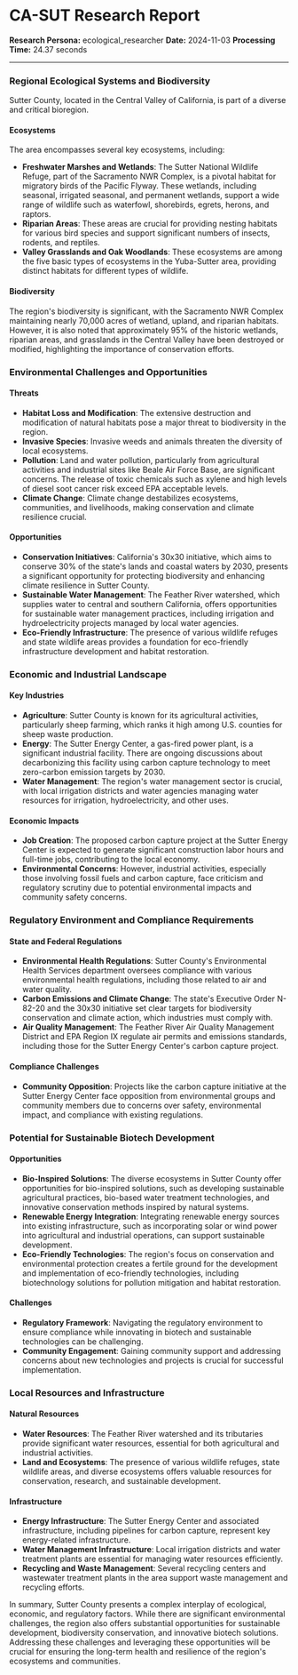 # CA-SUT Research Report

**Research Persona:** ecological_researcher
**Date:** 2024-11-03
**Processing Time:** 24.37 seconds

---

### Regional Ecological Systems and Biodiversity

Sutter County, located in the Central Valley of California, is part of a diverse and critical bioregion.

#### Ecosystems
The area encompasses several key ecosystems, including:
- **Freshwater Marshes and Wetlands**: The Sutter National Wildlife Refuge, part of the Sacramento NWR Complex, is a pivotal habitat for migratory birds of the Pacific Flyway. These wetlands, including seasonal, irrigated seasonal, and permanent wetlands, support a wide range of wildlife such as waterfowl, shorebirds, egrets, herons, and raptors.
- **Riparian Areas**: These areas are crucial for providing nesting habitats for various bird species and support significant numbers of insects, rodents, and reptiles.
- **Valley Grasslands and Oak Woodlands**: These ecosystems are among the five basic types of ecosystems in the Yuba-Sutter area, providing distinct habitats for different types of wildlife.

#### Biodiversity
The region's biodiversity is significant, with the Sacramento NWR Complex maintaining nearly 70,000 acres of wetland, upland, and riparian habitats. However, it is also noted that approximately 95% of the historic wetlands, riparian areas, and grasslands in the Central Valley have been destroyed or modified, highlighting the importance of conservation efforts.

### Environmental Challenges and Opportunities

#### Threats
- **Habitat Loss and Modification**: The extensive destruction and modification of natural habitats pose a major threat to biodiversity in the region.
- **Invasive Species**: Invasive weeds and animals threaten the diversity of local ecosystems.
- **Pollution**: Land and water pollution, particularly from agricultural activities and industrial sites like Beale Air Force Base, are significant concerns. The release of toxic chemicals such as xylene and high levels of diesel soot cancer risk exceed EPA acceptable levels.
- **Climate Change**: Climate change destabilizes ecosystems, communities, and livelihoods, making conservation and climate resilience crucial.

#### Opportunities
- **Conservation Initiatives**: California's 30x30 initiative, which aims to conserve 30% of the state's lands and coastal waters by 2030, presents a significant opportunity for protecting biodiversity and enhancing climate resilience in Sutter County.
- **Sustainable Water Management**: The Feather River watershed, which supplies water to central and southern California, offers opportunities for sustainable water management practices, including irrigation and hydroelectricity projects managed by local water agencies.
- **Eco-Friendly Infrastructure**: The presence of various wildlife refuges and state wildlife areas provides a foundation for eco-friendly infrastructure development and habitat restoration.

### Economic and Industrial Landscape

#### Key Industries
- **Agriculture**: Sutter County is known for its agricultural activities, particularly sheep farming, which ranks it high among U.S. counties for sheep waste production.
- **Energy**: The Sutter Energy Center, a gas-fired power plant, is a significant industrial facility. There are ongoing discussions about decarbonizing this facility using carbon capture technology to meet zero-carbon emission targets by 2030.
- **Water Management**: The region's water management sector is crucial, with local irrigation districts and water agencies managing water resources for irrigation, hydroelectricity, and other uses.

#### Economic Impacts
- **Job Creation**: The proposed carbon capture project at the Sutter Energy Center is expected to generate significant construction labor hours and full-time jobs, contributing to the local economy.
- **Environmental Concerns**: However, industrial activities, especially those involving fossil fuels and carbon capture, face criticism and regulatory scrutiny due to potential environmental impacts and community safety concerns.

### Regulatory Environment and Compliance Requirements

#### State and Federal Regulations
- **Environmental Health Regulations**: Sutter County's Environmental Health Services department oversees compliance with various environmental health regulations, including those related to air and water quality.
- **Carbon Emissions and Climate Change**: The state's Executive Order N-82-20 and the 30x30 initiative set clear targets for biodiversity conservation and climate action, which industries must comply with.
- **Air Quality Management**: The Feather River Air Quality Management District and EPA Region IX regulate air permits and emissions standards, including those for the Sutter Energy Center's carbon capture project.

#### Compliance Challenges
- **Community Opposition**: Projects like the carbon capture initiative at the Sutter Energy Center face opposition from environmental groups and community members due to concerns over safety, environmental impact, and compliance with existing regulations.

### Potential for Sustainable Biotech Development

#### Opportunities
- **Bio-Inspired Solutions**: The diverse ecosystems in Sutter County offer opportunities for bio-inspired solutions, such as developing sustainable agricultural practices, bio-based water treatment technologies, and innovative conservation methods inspired by natural systems.
- **Renewable Energy Integration**: Integrating renewable energy sources into existing infrastructure, such as incorporating solar or wind power into agricultural and industrial operations, can support sustainable development.
- **Eco-Friendly Technologies**: The region's focus on conservation and environmental protection creates a fertile ground for the development and implementation of eco-friendly technologies, including biotechnology solutions for pollution mitigation and habitat restoration.

#### Challenges
- **Regulatory Framework**: Navigating the regulatory environment to ensure compliance while innovating in biotech and sustainable technologies can be challenging.
- **Community Engagement**: Gaining community support and addressing concerns about new technologies and projects is crucial for successful implementation.

### Local Resources and Infrastructure

#### Natural Resources
- **Water Resources**: The Feather River watershed and its tributaries provide significant water resources, essential for both agricultural and industrial activities.
- **Land and Ecosystems**: The presence of various wildlife refuges, state wildlife areas, and diverse ecosystems offers valuable resources for conservation, research, and sustainable development.

#### Infrastructure
- **Energy Infrastructure**: The Sutter Energy Center and associated infrastructure, including pipelines for carbon capture, represent key energy-related infrastructure.
- **Water Management Infrastructure**: Local irrigation districts and water treatment plants are essential for managing water resources efficiently.
- **Recycling and Waste Management**: Several recycling centers and wastewater treatment plants in the area support waste management and recycling efforts.

In summary, Sutter County presents a complex interplay of ecological, economic, and regulatory factors. While there are significant environmental challenges, the region also offers substantial opportunities for sustainable development, biodiversity conservation, and innovative biotech solutions. Addressing these challenges and leveraging these opportunities will be crucial for ensuring the long-term health and resilience of the region's ecosystems and communities.